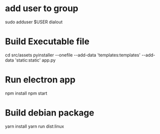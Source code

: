 # add user to group
sudo adduser $USER dialout

# Build Executable file
cd src/assets
pyinstaller --onefile --add-data 'templates:templates' --add-data 'static:static' app.py

# Run electron app
npm install
npm start

# Build debian package
yarn install
yarn run
dist:linux
